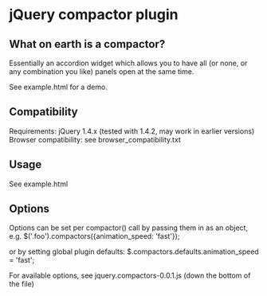 # jQuery compactor plugin

## What on earth is a compactor?
Essentially an accordion widget which allows you to have all (or none, or any combination you like) panels open at the same time.

See example.html for a demo.

## Compatibility
Requirements: jQuery 1.4.x (tested with 1.4.2, may work in earlier versions)
Browser compatibility: see browser_compatibility.txt

## Usage
See example.html

## Options
Options can be set per compactor() call by passing them in as an object, e.g.
	$('.foo').compactors({animation_speed: 'fast'});

or by setting global plugin defaults:
	$.compactors.defaults.animation_speed = 'fast';

For available options, see jquery.compactors-0.0.1.js (down the bottom of the file)
